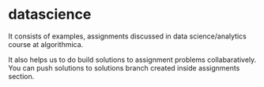 # datascience
It consists of examples, assignments discussed in data science/analytics course at algorithmica.

It also helps us to do build solutions to assignment problems collabaratively. You can push solutions to solutions branch
created inside assignments section.
